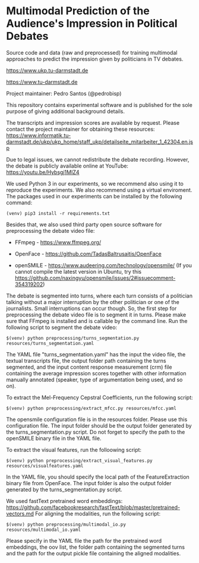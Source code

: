 # Multimodal Prediction of the Audience's Impression in Political Debates

Source code and data (raw and preprocessed) for training multimodal approaches to predict the impression given by politicians in TV debates.

https://www.ukp.tu-darmstadt.de

https://www.tu-darmstadt.de

Project maintainer: Pedro Santos (@pedrobisp)

This repository contains experimental software and is published for the sole purpose of giving additional background details.

The transcripts and impression scores are available by request.
Please contact the project maintainer for obtaining these resources: https://www.informatik.tu-darmstadt.de/ukp/ukp_home/staff_ukp/detailseite_mitarbeiter_1_42304.en.jsp

Due to legal issues, we cannot redistribute the debate recording.
However, the debate is publicly available online at YouTube: https://youtu.be/Hybsgj1MIZ4

We used Python 3 in our experiments, so we recommend also using it to reproduce the experiments.
We also recommend using a virtual enviroment.
The packages used in our experiments can be installed by the following command:

```
(venv) pip3 install -r requirements.txt
```

Besides that, we also used third party open source software for preprocessing the debate video file:

* FFmpeg - https://www.ffmpeg.org/

* OpenFace - https://github.com/TadasBaltrusaitis/OpenFace

* openSMILE - https://www.audeering.com/technology/opensmile/ (If you cannot compile the latest version in Ubuntu, try this https://github.com/naxingyu/opensmile/issues/2#issuecomment-354319202)

The debate is segmented into turns, where each turn consists of a politician talking without a major interruption by the other politician or one of the journalists.
Small interruptions can occur though.
So, the first step for preprocessing the debate video file is to segment it in turns.
Please make sure that FFmpeg is installed and is callable by the command line.
Run the following script to segment the debate video:

```
$(venv) python preprocessing/turns_segmentation.py resources/turns_segmentation.yaml
```

The YAML file "turns_segmentation.yaml" has the input the video file, the textual transcripts file, the output folder path containing the turns segmented, and the input content response measurement (crm) file containing the average impression scores together with other information manually annotated (speaker, type of argumentation being used, and so on).

To extract the Mel-Frequency Cepstral Coefficients, run the following script:

```
$(venv) python preprocessing/extract_mfcc.py resources/mfcc.yaml
```

The opensmile configuration file is in the resources folder.
Please use this configuration file.
The input folder should be the output folder generated by the turns_segmentation.py script.
Do not forget to specify the path to the openSMILE binary file in the YAML file.

To extract the visual features, run the folloowing script:

```
$(venv) python preprocessing/extract_visual_features.py resources/visualfeatures.yaml
```

In the YAML file, you should specify the local path of the FeatureExtraction binary file from OpenFace.
The input folder is also the output folder generated by the turns_segmentation.py script.

We used fastText pretrained word embeddings: https://github.com/facebookresearch/fastText/blob/master/pretrained-vectors.md
For aligning the modalities, run the following script:

```
$(venv) python preprocessing/multimodal_io.py resources/multimodal_io.yaml
```

Please specify in the YAML file the path for the pretrained word embeddings, the oov list, the folder path containing the segmented turns and the path for the output pickle file containing the aligned modalities.
